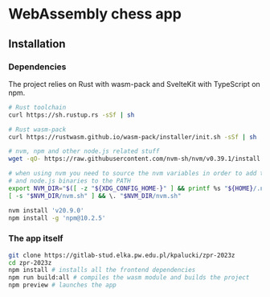 # WebAssembly chess app

## Installation

### Dependencies

The project relies on Rust with wasm-pack and SvelteKit with TypeScript on
npm.

```sh
# Rust toolchain
curl https://sh.rustup.rs -sSf | sh

# Rust wasm-pack
curl https://rustwasm.github.io/wasm-pack/installer/init.sh -sSf | sh 

# nvm, npm and other node.js related stuff
wget -qO- https://raw.githubusercontent.com/nvm-sh/nvm/v0.39.1/install.sh | bash

# when using nvm you need to source the nvm variables in order to add the npm
# and node.js binaries to the PATH
export NVM_DIR="$([ -z "${XDG_CONFIG_HOME-}" ] && printf %s "${HOME}/.nvm" || printf %s "${XDG_CONFIG_HOME}/nvm")"
[ -s "$NVM_DIR/nvm.sh" ] && \. "$NVM_DIR/nvm.sh"

nvm install 'v20.9.0'
npm install -g 'npm@10.2.5'
```

### The app itself

```sh
git clone https://gitlab-stud.elka.pw.edu.pl/kpalucki/zpr-2023z
cd zpr-2023z
npm install # installs all the frontend dependencies
npm run build:all # compiles the wasm module and builds the project
npm preview # launches the app
```
